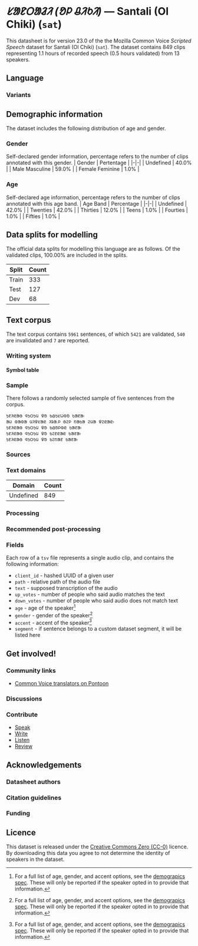# *ᱥᱟᱱᱛᱟᱲᱤ (ᱚᱞ ᱪᱤᱠᱤ)* &mdash; Santali (Ol Chiki) (`sat`)
This datasheet is for version 23.0 of the the Mozilla Common Voice *Scripted Speech* dataset 
for Santali (Ol Chiki) (`sat`). The dataset contains 849 clips representing 1.1 hours of recorded
speech (0.5 hours validated) from 13 speakers.

## Language
<!-- {{LANGUAGE_DESCRIPTION}} -->
<!-- Provide a brief (1-2 paragraph) description of your language -->

### Variants
<!-- {{VARIANT_DESCRIPTION}} -->
<!-- @ OPTIONAL @ -->
<!-- Describe the variants (MCV variants) of your language -->

## Demographic information
The dataset includes the following distribution of age and gender.
<!-- You can get a lot of the information in this section from https://analyzer.cv-toolbox.web.tr/browse -->

### Gender
Self-declared gender information, percentage refers to the number of clips annotated with this gender.
| Gender | Pertentage |
|-|-|
| Undefined | 40.0% |
| Male Masculine | 59.0% |
| Female Feminine | 1.0% |

<!-- {{GENDER_TABLE}} -->
<!-- @ AUTOMATICALLY GENERATED @ -->
<!-- | Gender | Frequency |
|--------|-----------|
| male, masculine | ? |
| undeclared | ? |
| female, feminine | ? | -->

### Age
Self-declared age information, percentage refers to the number of clips annotated with this age band.
| Age Band | Percentage |
|-|-|
| Undefined | 42.0% |
| Twenties | 42.0% |
| Thirties | 12.0% |
| Teens | 1.0% |
| Fourties | 1.0% |
| Fifties | 1.0% |

<!-- {{AGE_TABLE}} -->
<!-- @ AUTOMATICALLY GENERATED @ -->
<!-- | Age band | Frequency |
|----------|-----------|
| teens | ? |
| twenties | ? |
| thirties | ? |
| fourties | ? |
| fifties | ? |
   ...if other age ranges are present in your data, add rows... -->

## Data splits for modelling

The official data splits for modelling this language are as follows. Of the validated clips, 100.00% are included in the splits.

 | Split | Count |
|-|-|
| Train | 333 |
| Test | 127 |
| Dev | 68 |


## Text corpus

The text corpus contains `5961` sentences, of which `5421` are validated, `540` are invalidated and `7` are reported.
<!-- {{TEXT_CORPUS_DESCRIPTION}} -->
<!-- @ OPTIONAL @ -->
<!-- An overview of the text corpus, with information such as average length (in characters and words) of validated sentences. -->

### Writing system
<!-- {{WRITING_SYSTEM_DESCRIPTION}} -->
<!-- @ OPTIONAL @ -->
<!-- A description of the writing system (or writing systems) used in the text corpus -->

#### Symbol table
<!-- {{ALPHABET_TABLE}} -->
<!-- @ OPTIONAL @ -->
<!-- If the writing system is alphabetic, you can include the valid alphabet here -->

### Sample
There follows a randomly selected sample of five sentences from the corpus.

```
ᱩᱱᱤᱭᱟᱜ ᱧᱩᱛᱩᱢ ᱫᱚ ᱠᱷᱩᱥᱦᱵᱚ ᱠᱟᱱᱟ᱾
ᱟᱡ ᱵᱟᱵᱟ ᱢᱤᱫᱥᱟᱭ ᱤᱨᱟᱹᱞ ᱜᱮᱞ ᱴᱟᱠᱟ ᱮᱢᱟ ᱫᱮᱭᱟᱭ᱾
ᱩᱱᱤᱭᱟᱜ ᱧᱩᱛᱩᱢ ᱫᱚ ᱠᱷᱚᱞᱵᱭ ᱠᱟᱱᱟ᱾
ᱩᱱᱤᱭᱟᱜ ᱧᱩᱛᱩᱢ ᱫᱚ ᱠᱮᱱᱭᱟᱭ ᱠᱟᱱᱟ᱾
ᱩᱱᱤᱭᱟᱜ ᱧᱩᱛᱩᱢ ᱫᱚ ᱠᱮᱴᱟᱱ ᱠᱟᱱᱟ᱾
```

<!-- {{SENTENCES_SAMPLE}} -->

### Sources
<!-- {{SOURCES_LIST}} -->
<!-- @ OPTIONAL @ -->
<!-- A list of sentence sources, can be curated to the top-N -->

### Text domains

| Domain | Count |
|-|-|
| Undefined | 849 |

<!-- {{TEXT_DOMAIN_DESCRIPTION}} -->
<!-- @ OPTIONAL @ -->
<!-- What text domains are represented in the corpus? -->

### Processing
<!-- {{PROCESSING_DESCRIPTION}} -->
<!-- @ OPTIONAL @ -->
<!-- How has the text data been processed -->

### Recommended post-processing
<!-- {{RECOMMENDED_POSTPROCESSING_DESCRIPTION}} -->
<!-- @ OPTIONAL @ -->
<!-- What should people do before they use the data, for example Unicode normalisation -->

### Fields
Each row of a `tsv` file represents a single audio clip, and contains the following information:

* `client_id` - hashed UUID of a given user
* `path` - relative path of the audio file
* `text` - supposed transcription of the audio
* `up_votes` - number of people who said audio matches the text
* `down_votes` - number of people who said audio does not match text
* `age` - age of the speaker[^1]
* `gender` - gender of the speaker[^1]
* `accent` - accent of the speaker[^1]
* `segment` - if sentence belongs to a custom dataset segment, it will be listed here

#### 
[^1]: For a full list of age, gender, and accent options, see the
[demograpics
spec](https://github.com/common-voice/common-voice/blob/main/web/src/stores/demographics.ts). These
will only be reported if the speaker opted in to provide that
information.

## Get involved!

### Community links

* [Common Voice translators on Pontoon](https://pontoon.mozilla.org/sat/common-voice/contributors/)

<!-- {{COMMUNITY_LINKS_LIST}} -->
<!-- @ OPTIONAL @ -->
<!-- Links to community chats / fora -->

### Discussions
<!-- {{DISCUSSION_LINKS_LIST}} -->
<!-- @ OPTIONAL @ -->
<!-- Any links to discussions, for example on Discourse or other fora or blogs can be included here -->

### Contribute

* [Speak](https://commonvoice.mozilla.org/sat/speak)
* [Write](https://commonvoice.mozilla.org/sat/write)
* [Listen](https://commonvoice.mozilla.org/sat/listen)
* [Review](https://commonvoice.mozilla.org/sat/review)
<!-- {{CONTRIBUTE_LINKS_LIST}} -->
<!-- Here you can include links for how to contribute to the dataset -->

## Acknowledgements

### Datasheet authors
<!-- {{DATASHEET_AUTHORS_LIST}} -->
<!-- A list in the format of: Your Name <email@email.com> -->

### Citation guidelines
<!-- {{CITATION_DESCRIPTION}} -->
<!-- @ OPTIONAL @ -->
<!-- If you published a paper and would like people to cite it, you can include the BiBTeX here -->

### Funding
<!-- {{FUNDING_DESCRIPTION}} -->
<!-- @ OPTIONAL @ -->
<!-- If you received any funding, you can include the acknowledgement here -->

## Licence
This dataset is released under the [Creative Commons Zero (CC-0)](https://creativecommons.org/public-domain/cc0/) licence. By downloading this data
you agree to not determine the identity of speakers in the dataset.